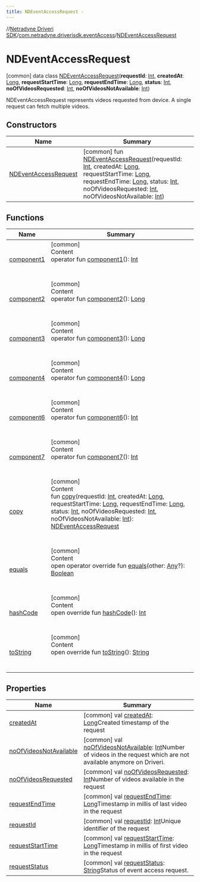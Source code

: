 ```yaml
---
title: NDEventAccessRequest -
---
```

//[Netradyne Driveri SDK](../../index.md)/[com.netradyne.driverisdk.eventAccess](../index.md)/[NDEventAccessRequest](index.md)



# NDEventAccessRequest  
 [common] data class [NDEventAccessRequest](index.md)(**requestId**: [Int](https://kotlinlang.org/api/latest/jvm/stdlib/kotlin/-int/index.html), **createdAt**: [Long](https://kotlinlang.org/api/latest/jvm/stdlib/kotlin/-long/index.html), **requestStartTime**: [Long](https://kotlinlang.org/api/latest/jvm/stdlib/kotlin/-long/index.html), **requestEndTime**: [Long](https://kotlinlang.org/api/latest/jvm/stdlib/kotlin/-long/index.html), **status**: [Int](https://kotlinlang.org/api/latest/jvm/stdlib/kotlin/-int/index.html), **noOfVideosRequested**: [Int](https://kotlinlang.org/api/latest/jvm/stdlib/kotlin/-int/index.html), **noOfVideosNotAvailable**: [Int](https://kotlinlang.org/api/latest/jvm/stdlib/kotlin/-int/index.html))

NDEventAccessRequest represents videos requested from device. A single request can fetch multiple videos.

   


## Constructors  
  
|  Name|  Summary| 
|---|---|
| <a name="com.netradyne.driverisdk.eventAccess/NDEventAccessRequest/NDEventAccessRequest/#kotlin.Int#kotlin.Long#kotlin.Long#kotlin.Long#kotlin.Int#kotlin.Int#kotlin.Int/PointingToDeclaration/"></a>[NDEventAccessRequest](-n-d-event-access-request.md)| <a name="com.netradyne.driverisdk.eventAccess/NDEventAccessRequest/NDEventAccessRequest/#kotlin.Int#kotlin.Long#kotlin.Long#kotlin.Long#kotlin.Int#kotlin.Int#kotlin.Int/PointingToDeclaration/"></a> [common] fun [NDEventAccessRequest](-n-d-event-access-request.md)(requestId: [Int](https://kotlinlang.org/api/latest/jvm/stdlib/kotlin/-int/index.html), createdAt: [Long](https://kotlinlang.org/api/latest/jvm/stdlib/kotlin/-long/index.html), requestStartTime: [Long](https://kotlinlang.org/api/latest/jvm/stdlib/kotlin/-long/index.html), requestEndTime: [Long](https://kotlinlang.org/api/latest/jvm/stdlib/kotlin/-long/index.html), status: [Int](https://kotlinlang.org/api/latest/jvm/stdlib/kotlin/-int/index.html), noOfVideosRequested: [Int](https://kotlinlang.org/api/latest/jvm/stdlib/kotlin/-int/index.html), noOfVideosNotAvailable: [Int](https://kotlinlang.org/api/latest/jvm/stdlib/kotlin/-int/index.html))   <br>


## Functions  
  
|  Name|  Summary| 
|---|---|
| <a name="com.netradyne.driverisdk.eventAccess/NDEventAccessRequest/component1/#/PointingToDeclaration/"></a>[component1](component1.md)| <a name="com.netradyne.driverisdk.eventAccess/NDEventAccessRequest/component1/#/PointingToDeclaration/"></a>[common]  <br>Content  <br>operator fun [component1](component1.md)(): [Int](https://kotlinlang.org/api/latest/jvm/stdlib/kotlin/-int/index.html)  <br><br><br>
| <a name="com.netradyne.driverisdk.eventAccess/NDEventAccessRequest/component2/#/PointingToDeclaration/"></a>[component2](component2.md)| <a name="com.netradyne.driverisdk.eventAccess/NDEventAccessRequest/component2/#/PointingToDeclaration/"></a>[common]  <br>Content  <br>operator fun [component2](component2.md)(): [Long](https://kotlinlang.org/api/latest/jvm/stdlib/kotlin/-long/index.html)  <br><br><br>
| <a name="com.netradyne.driverisdk.eventAccess/NDEventAccessRequest/component3/#/PointingToDeclaration/"></a>[component3](component3.md)| <a name="com.netradyne.driverisdk.eventAccess/NDEventAccessRequest/component3/#/PointingToDeclaration/"></a>[common]  <br>Content  <br>operator fun [component3](component3.md)(): [Long](https://kotlinlang.org/api/latest/jvm/stdlib/kotlin/-long/index.html)  <br><br><br>
| <a name="com.netradyne.driverisdk.eventAccess/NDEventAccessRequest/component4/#/PointingToDeclaration/"></a>[component4](component4.md)| <a name="com.netradyne.driverisdk.eventAccess/NDEventAccessRequest/component4/#/PointingToDeclaration/"></a>[common]  <br>Content  <br>operator fun [component4](component4.md)(): [Long](https://kotlinlang.org/api/latest/jvm/stdlib/kotlin/-long/index.html)  <br><br><br>
| <a name="com.netradyne.driverisdk.eventAccess/NDEventAccessRequest/component6/#/PointingToDeclaration/"></a>[component6](component6.md)| <a name="com.netradyne.driverisdk.eventAccess/NDEventAccessRequest/component6/#/PointingToDeclaration/"></a>[common]  <br>Content  <br>operator fun [component6](component6.md)(): [Int](https://kotlinlang.org/api/latest/jvm/stdlib/kotlin/-int/index.html)  <br><br><br>
| <a name="com.netradyne.driverisdk.eventAccess/NDEventAccessRequest/component7/#/PointingToDeclaration/"></a>[component7](component7.md)| <a name="com.netradyne.driverisdk.eventAccess/NDEventAccessRequest/component7/#/PointingToDeclaration/"></a>[common]  <br>Content  <br>operator fun [component7](component7.md)(): [Int](https://kotlinlang.org/api/latest/jvm/stdlib/kotlin/-int/index.html)  <br><br><br>
| <a name="com.netradyne.driverisdk.eventAccess/NDEventAccessRequest/copy/#kotlin.Int#kotlin.Long#kotlin.Long#kotlin.Long#kotlin.Int#kotlin.Int#kotlin.Int/PointingToDeclaration/"></a>[copy](copy.md)| <a name="com.netradyne.driverisdk.eventAccess/NDEventAccessRequest/copy/#kotlin.Int#kotlin.Long#kotlin.Long#kotlin.Long#kotlin.Int#kotlin.Int#kotlin.Int/PointingToDeclaration/"></a>[common]  <br>Content  <br>fun [copy](copy.md)(requestId: [Int](https://kotlinlang.org/api/latest/jvm/stdlib/kotlin/-int/index.html), createdAt: [Long](https://kotlinlang.org/api/latest/jvm/stdlib/kotlin/-long/index.html), requestStartTime: [Long](https://kotlinlang.org/api/latest/jvm/stdlib/kotlin/-long/index.html), requestEndTime: [Long](https://kotlinlang.org/api/latest/jvm/stdlib/kotlin/-long/index.html), status: [Int](https://kotlinlang.org/api/latest/jvm/stdlib/kotlin/-int/index.html), noOfVideosRequested: [Int](https://kotlinlang.org/api/latest/jvm/stdlib/kotlin/-int/index.html), noOfVideosNotAvailable: [Int](https://kotlinlang.org/api/latest/jvm/stdlib/kotlin/-int/index.html)): [NDEventAccessRequest](index.md)  <br><br><br>
| <a name="kotlin/Any/equals/#kotlin.Any?/PointingToDeclaration/"></a>[equals](../../com.netradyne.driverisdk.video/-n-d-video-a-p-i/index.md#%5Bkotlin%2FAny%2Fequals%2F%23kotlin.Any%3F%2FPointingToDeclaration%2F%5D%2FFunctions%2F-1360578461)| <a name="kotlin/Any/equals/#kotlin.Any?/PointingToDeclaration/"></a>[common]  <br>Content  <br>open operator override fun [equals](../../com.netradyne.driverisdk.video/-n-d-video-a-p-i/index.md#%5Bkotlin%2FAny%2Fequals%2F%23kotlin.Any%3F%2FPointingToDeclaration%2F%5D%2FFunctions%2F-1360578461)(other: [Any](https://kotlinlang.org/api/latest/jvm/stdlib/kotlin/-any/index.html)?): [Boolean](https://kotlinlang.org/api/latest/jvm/stdlib/kotlin/-boolean/index.html)  <br><br><br>
| <a name="kotlin/Any/hashCode/#/PointingToDeclaration/"></a>[hashCode](../../com.netradyne.driverisdk.video/-n-d-video-a-p-i/index.md#%5Bkotlin%2FAny%2FhashCode%2F%23%2FPointingToDeclaration%2F%5D%2FFunctions%2F-1360578461)| <a name="kotlin/Any/hashCode/#/PointingToDeclaration/"></a>[common]  <br>Content  <br>open override fun [hashCode](../../com.netradyne.driverisdk.video/-n-d-video-a-p-i/index.md#%5Bkotlin%2FAny%2FhashCode%2F%23%2FPointingToDeclaration%2F%5D%2FFunctions%2F-1360578461)(): [Int](https://kotlinlang.org/api/latest/jvm/stdlib/kotlin/-int/index.html)  <br><br><br>
| <a name="kotlin/Any/toString/#/PointingToDeclaration/"></a>[toString](../../com.netradyne.driverisdk.video/-n-d-video-a-p-i/index.md#%5Bkotlin%2FAny%2FtoString%2F%23%2FPointingToDeclaration%2F%5D%2FFunctions%2F-1360578461)| <a name="kotlin/Any/toString/#/PointingToDeclaration/"></a>[common]  <br>Content  <br>open override fun [toString](../../com.netradyne.driverisdk.video/-n-d-video-a-p-i/index.md#%5Bkotlin%2FAny%2FtoString%2F%23%2FPointingToDeclaration%2F%5D%2FFunctions%2F-1360578461)(): [String](https://kotlinlang.org/api/latest/jvm/stdlib/kotlin/-string/index.html)  <br><br><br>


## Properties  
  
|  Name|  Summary| 
|---|---|
| <a name="com.netradyne.driverisdk.eventAccess/NDEventAccessRequest/createdAt/#/PointingToDeclaration/"></a>[createdAt](created-at.md)| <a name="com.netradyne.driverisdk.eventAccess/NDEventAccessRequest/createdAt/#/PointingToDeclaration/"></a> [common] val [createdAt](created-at.md): [Long](https://kotlinlang.org/api/latest/jvm/stdlib/kotlin/-long/index.html)Created timestamp of the request   <br>
| <a name="com.netradyne.driverisdk.eventAccess/NDEventAccessRequest/noOfVideosNotAvailable/#/PointingToDeclaration/"></a>[noOfVideosNotAvailable](no-of-videos-not-available.md)| <a name="com.netradyne.driverisdk.eventAccess/NDEventAccessRequest/noOfVideosNotAvailable/#/PointingToDeclaration/"></a> [common] val [noOfVideosNotAvailable](no-of-videos-not-available.md): [Int](https://kotlinlang.org/api/latest/jvm/stdlib/kotlin/-int/index.html)Number of videos in the request which are not available anymore on Driveri.   <br>
| <a name="com.netradyne.driverisdk.eventAccess/NDEventAccessRequest/noOfVideosRequested/#/PointingToDeclaration/"></a>[noOfVideosRequested](no-of-videos-requested.md)| <a name="com.netradyne.driverisdk.eventAccess/NDEventAccessRequest/noOfVideosRequested/#/PointingToDeclaration/"></a> [common] val [noOfVideosRequested](no-of-videos-requested.md): [Int](https://kotlinlang.org/api/latest/jvm/stdlib/kotlin/-int/index.html)Number of videos available in the request   <br>
| <a name="com.netradyne.driverisdk.eventAccess/NDEventAccessRequest/requestEndTime/#/PointingToDeclaration/"></a>[requestEndTime](request-end-time.md)| <a name="com.netradyne.driverisdk.eventAccess/NDEventAccessRequest/requestEndTime/#/PointingToDeclaration/"></a> [common] val [requestEndTime](request-end-time.md): [Long](https://kotlinlang.org/api/latest/jvm/stdlib/kotlin/-long/index.html)Timestamp in millis of last video in the request   <br>
| <a name="com.netradyne.driverisdk.eventAccess/NDEventAccessRequest/requestId/#/PointingToDeclaration/"></a>[requestId](request-id.md)| <a name="com.netradyne.driverisdk.eventAccess/NDEventAccessRequest/requestId/#/PointingToDeclaration/"></a> [common] val [requestId](request-id.md): [Int](https://kotlinlang.org/api/latest/jvm/stdlib/kotlin/-int/index.html)Unique identifier of the request   <br>
| <a name="com.netradyne.driverisdk.eventAccess/NDEventAccessRequest/requestStartTime/#/PointingToDeclaration/"></a>[requestStartTime](request-start-time.md)| <a name="com.netradyne.driverisdk.eventAccess/NDEventAccessRequest/requestStartTime/#/PointingToDeclaration/"></a> [common] val [requestStartTime](request-start-time.md): [Long](https://kotlinlang.org/api/latest/jvm/stdlib/kotlin/-long/index.html)Timestamp in millis of first video in the request   <br>
| <a name="com.netradyne.driverisdk.eventAccess/NDEventAccessRequest/requestStatus/#/PointingToDeclaration/"></a>[requestStatus](request-status.md)| <a name="com.netradyne.driverisdk.eventAccess/NDEventAccessRequest/requestStatus/#/PointingToDeclaration/"></a> [common] val [requestStatus](request-status.md): [String](https://kotlinlang.org/api/latest/jvm/stdlib/kotlin/-string/index.html)Status of event access request.   <br>

